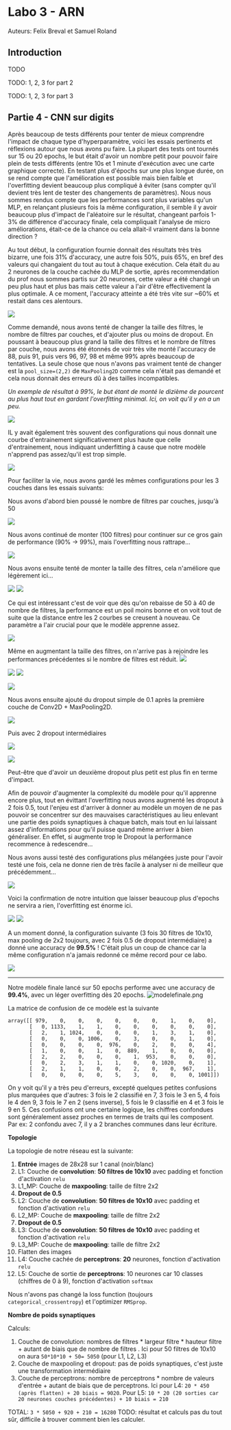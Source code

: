# Labo 3 - ARN
Auteurs: Felix Breval et Samuel Roland

## Introduction
TODO

<!-- What is the learning algorithm being used to optimize the weights of the neural networks? -->
<!-- What are the parameters (arguments) being used by that algorithm? -->
<!-- What loss function is being used ? -->
<!-- Please, give the equation(s) -->

<!-- For each experiment excepted the last one (shallow network learning from raw data, -->
<!-- shallow network learning from features and CNN): -->

<!-- 1. Select a neural network topology and describe the inputs, indicate how many are
they, and how many outputs? -->

<!-- 2. Compute the number of weights of each model (e.g., how many weights between the
input and the hidden layer, how many weights between each pair of layers, biases,
etc..) and explain how do you get to the total number of weights. -->

<!-- 3. Test at least three different meaningful cases (e.g., for the MLP exploiting raw data,
test different models varying the number of hidden neurons, for the feature-based
model, test pix_p_cell 4 and 7, and number of orientations or number of hidden
neurons, for the CNN, try different number of neurons in the feed-forward part)
describe the model and present the performance of the system (e.g., plot of the
evolution of the error, nal evaluation scores and confusion matrices). Comment the
differences in results. Are there particular digits that are frequently confused? -->

TODO: 1, 2, 3 for part 2

TODO: 1, 2, 3 for part 3

## Partie 4 - CNN sur digits
Après beaucoup de tests différents pour tenter de mieux comprendre l'impact de chaque type d'hyperparamètre, voici les essais pertinents et réflexions autour que nous avons pu faire. La plupart des tests ont tournés sur 15 ou 20 epochs, le but était d'avoir un nombre petit pour pouvoir faire plein de tests différents (entre 10s et 1 minute d'exécution avec une carte graphique correcte). En testant plus d'épochs sur une plus longue durée, on se rend compte que l'amélioration est possible mais bien faible et l'overfitting devient beaucoup plus compliqué à éviter (sans compter qu'il devient très lent de tester des changements de paramètres). Nous nous sommes rendus compte que les performances sont plus variables qu'un MLP, en relançant plusieurs fois la même configuration, il semble il y avoir beaucoup plus d'impact de l'aléatoire sur le résultat, changeant parfois 1-3% de différence d'accuracy finale, cela compliquait l'analyse de micro améliorations, était-ce de la chance ou cela allait-il vraiment dans la bonne direction ?

Au tout début, la configuration fournie donnait des résultats très très bizarre, une fois 31% d'accuracy, une autre fois 50%, puis 65%, en bref des valeurs qui changaient du tout au tout à chaque exécution. Cela était du au 2 neurones de la couche cachée du MLP de sortie, après recommendation du prof nous sommes partis sur 20 neurones, cette valeur a été changé un peu plus haut et plus bas mais cette valeur a l'air d'être effectivement la plus optimale. A ce moment, l'accuracy atteinte a été très vite sur ~60% et restait dans ces alentours.

![](imgs/2024-05-11_04-41.png)

Comme demandé, nous avons tenté de changer la taille des filtres, le nombre de filtres par couches, et d'ajouter plus ou moins de dropout. En poussant à beaucoup plus grand la taille des filtres et le nombre de filtres par couche, nous avons été étonnés de voir très vite monté l'accuracy de 88, puis 91, puis vers 96, 97, 98 et même 99% après beaucoup de tentatives. La seule chose que nous n'avons pas vraiment tenté de changer est la `pool_size=(2,2)` de `MaxPooling2D` comme cela n'était pas demandé et cela nous donnait des erreurs dû à des tailles incompatibles.

*Un exemple de résultat à 99%, le but étant de monté le dizième de pourcent au plus haut tout en gardant l'overfitting minimal. Ici, on voit qu'il y en a un peu.*

![](imgs/2024-05-10_19-23_10.png)

IL y avait également très souvent des configurations qui nous donnait une courbe d'entrainement significativement plus haute que celle d'entrainement, nous indiquant underfitting à cause que notre modèle n'apprend pas assez/qu'il est trop simple.

![](imgs/loin.png)


Pour faciliter la vie, nous avons gardé les mêmes configurations pour les 3 couches dans les essais suivants:

Nous avons d'abord bien poussé le nombre de filtres par couches, jusqu'à 50

![](imgs/2024-05-10_19-23_8.png)

Nous avons continué de monter (100 filtres) pour continuer sur ce gros gain de performance (90% -> 99%), mais l'overfitting nous rattrape...

![](imgs/overfitting.png)

Nous avons ensuite tenté de monter la taille des filtres, cela n'améliore que légèrement ici...

![](imgs/2024-05-10_19-23_7.png)
![](imgs/2024-05-10_18-55_1.png)

Ce qui est intéressant c'est de voir que dès qu'on rebaisse de 50 à 40 de nombre de filtres, la performance est un poil moins bonne et on voit tout de suite que la distance entre les 2 courbes se creusent à nouveau. Ce paramètre a l'air crucial pour que le modèle apprenne assez.

![](imgs/2024-05-10_18-46.png)

Même en augmentant la taille des filtres, on n'arrive pas à rejoindre les performances précédentes si le nombre de filtres est réduit.
![](imgs/2024-05-10_18-55.png)

![](imgs/2024-05-10_18-58.png)
![](imgs/2024-05-10_18-55_2.png)

![](imgs/2024-05-10_19-01.png)

Nous avons ensuite ajouté du dropout simple de 0.1 après la première couche de Conv2D + MaxPooling2D.

![](imgs/2024-05-10_19-24_2.png)

Puis avec 2 dropout intermédiaires

![](imgs/2024-05-10_19-24.png)

![](imgs/2024-05-10_19-24_1.png)

Peut-être que d'avoir un deuxième dropout plus petit est plus fin en terme d'impact.

Afin de pouvoir d'augmenter la complexité du modèle pour qu'il apprenne encore plus, tout en évittant l'overfitting nous avons augmenté les dropout à 2 fois 0.5, tout l'enjeu est d'arriver à donner au modèle un moyen de ne pas pouvoir se concentrer sur des mauvaises caractéristiques au lieu enlevant une partie des poids synaptiques à chaque batch, mais tout en lui laissant assez d'informations pour qu'il puisse quand même arriver à bien généraliser. En effet, si augmente trop le Dropout la performance recommence à redescendre...

Nous avons aussi testé des configurations plus mélangées juste pour l'avoir testé une fois, cela ne donne rien de très facile à analyser ni de meilleur que précédemment...

![](imgs/2024-05-10_19-23.png)

Voici la confirmation de notre intuition que laisser beaucoup plus d'epochs ne servira a rien, l'overfitting est énorme ici.

![](imgs/2024-05-10_22-07.png)
![](imgs/2024-05-10_22-13.png)

A un moment donné, la configuration suivante (3 fois 30 filtres de 10x10, max pooling de 2x2 toujours, avec 2 fois 0.5 de dropout intermédiaire) a donné une accuracy de **99.5%** ! C'était plus un coup de chance car la même configuration n'a jamais redonné ce même record pour ce labo.

![](imgs/2024-05-10_17-43.png)


---

Notre modèle finale lancé sur 50 epochs performe avec une accuracy de **99.4%**, avec un léger overfitting dès 20 epochs.
![modelefinale.png](imgs/modelefinale.png)

La matrice de confusion de ce modèle est la suivante
```
array([[ 979,    0,    0,    0,    0,    0,    0,    1,    0,    0],
       [   0, 1133,    1,    1,    0,    0,    0,    0,    0,    0],
       [   2,    1, 1024,    0,    0,    0,    1,    3,    1,    0],
       [   0,    0,    0, 1006,    0,    3,    0,    0,    1,    0],
       [   0,    0,    0,    0,  976,    0,    2,    0,    0,    4],
       [   1,    0,    0,    1,    0,  889,    1,    0,    0,    0],
       [   2,    2,    0,    0,    0,    1,  953,    0,    0,    0],
       [   0,    2,    3,    1,    1,    0,    0, 1020,    0,    1],
       [   2,    1,    1,    0,    0,    2,    0,    0,  967,    1],
       [   0,    0,    0,    0,    5,    3,    0,    0,    0, 1001]])
```

On y voit qu'il y a très peu d'erreurs, excepté quelques petites confusions plus marquées que d'autres: 3 fois le 2 classifié en 7, 3 fois le 3 en 5, 4 fois le 4 den 9, 3 fois le 7 en 2 (sens inverse), 5 fois le 9 classifié en 4 et 3 fois le 9 en 5. Ces confusions ont une certaine logique, les chiffres confondues sont généralement assez proches en termes de traits qui les composent. Par ex: 2 confondu avec 7, il y a 2 branches communes dans leur écriture.

**Topologie**

La topologie de notre réseau est la suivante:
1. **Entrée** images de 28x28 sur 1 canal (noir/blanc)
1. L1: Couche de **convolution**: **50 filtres de 10x10** avec padding et fonction d'activation `relu`
1. L1_MP: Couche de **maxpooling**: taille de filtre 2x2
1. **Dropout de 0.5**
1. L2: Couche de **convolution**: **50 filtres de 10x10** avec padding et fonction d'activation `relu`
1. L2_MP: Couche de **maxpooling**: taille de filtre 2x2
1. **Dropout de 0.5**
1. L3: Couche de **convolution**: **50 filtres de 10x10** avec padding et fonction d'activation `relu`
1. L3_MP: Couche de **maxpooling**: taille de filtre 2x2
1. Flatten des images
1. L4: Couche cachée de **perceptrons**: **20** neurones, fonction d'activation `relu`
1. L5: Couche de sortie de **perceptrons**: 10 neurones car 10 classes (chiffres de 0 à 9), fonction d'activation `softmax`

Nous n'avons pas changé la loss function (toujours `categorical_crossentropy`) et l'optimizer `RMSprop`.

**Nombre de poids synaptiques**

Calculs:
1. Couche de convolution: nombres de filtres * largeur filtre * hauteur filtre + autant de biais que de nombre de filtres <!-- todo: check ce calcul--> . Ici pour 50 filtres de 10x10 on aura `50*10*10 + 50= 5050` (pour L1, L2, L3)
1. Couche de maxpooling et dropout: pas de poids synaptiques, c'est juste une transformation intermédiaire
1. Couche de perceptrons: nombre de perceptrons * nombre de valeurs d'entrée + autant de biais que de perceptrons. Ici pour L4: `20 * 450 (après flatten) + 20 biais = 9020`. Pour L5: `10 * 20 (20 sorties car 20 neurones couches précédentes) + 10 biais = 210`

TOTAL: `3 * 5050 + 920 + 210 = 16280` TODO: résultat et calculs pas du tout sûr, difficile à trouver comment bien les calculer.


<!-- The CNNs models are deeper (have more layers), do they have more weights than the
shallow ones? explain with one example. -->

<!-- TODO: pas sur de comprendre comment y répondre à ça, ya une slide chap 7 qui parle de ça... -->


<!-- 4. Train a CNN for the chest x-ray pneumonia recognition. In order to do so, complete the
code to reproduce the architecture plotted in the notebook. Present the confusion matrix,
accuracy and F1-score of the validation and test datasets and discuss your results. -->